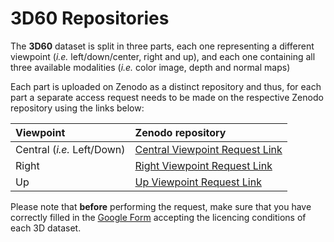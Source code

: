 # 3D60 Repositories

The __3D60__ dataset is split in three parts, each one representing a different viewpoint (_i.e._ left/down/center, right and up), and each one containing all three available modalities (_i.e._ color image, depth and normal maps)

Each part is uploaded on Zenodo as a distinct repository and thus, for each part a separate access request needs to be made on the respective Zenodo repository using the links below:


|__Viewpoint__|__Zenodo repository__|
|:---|:---|
|Central (_i.e._ Left/Down)|[Central Viewpoint Request Link](https://zenodo.org/record/3407840#.XX06KygzaUk)|
|Right|[Right Viewpoint Request Link](https://zenodo.org/record/3407875#.XX08HCgzaUk)|
|Up|[Up Viewpoint Request Link](https://zenodo.org/record/3408441#.XX1QWCgzaUk)|



Please note that __before__ performing the request, make sure that you have correctly filled in the [Google Form](https://forms.gle/ikJW2QU88GDahEBr6) accepting the licencing conditions of each 3D dataset.
